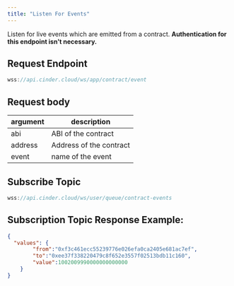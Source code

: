 ```yaml
---
title: "Listen For Events"
---
```


Listen for live events which are emitted from a contract. **Authentication for this endpoint isn't necessary.**

## Request Endpoint
```javascript
wss://api.cinder.cloud/ws/app/contract/event
```

## Request body 

| argument| description             |
|---------|-------------------------|
| abi     | ABI of the contract     |
| address | Address of the contract |
| event   | name of the event       |

## Subscribe Topic
```javascript
wss://api.cinder.cloud/ws/user/queue/contract-events
```

## Subscription Topic Response Example:

```json
{
  "values": {
        "from":"0xf3c461ecc55239776e026efa0ca2405e681ac7ef",
        "to":"0xee37f338220479c8f652e3557f02513bdb11c160",
        "value":1002009990000000000000
    }
}
```
